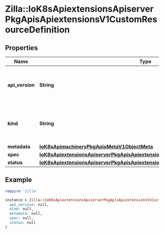 # Zilla::IoK8sApiextensionsApiserverPkgApisApiextensionsV1CustomResourceDefinition

## Properties

| Name | Type | Description | Notes |
| ---- | ---- | ----------- | ----- |
| **api_version** | **String** | APIVersion defines the versioned schema of this representation of an object. Servers should convert recognized schemas to the latest internal value, and may reject unrecognized values. More info: https://git.k8s.io/community/contributors/devel/sig-architecture/api-conventions.md#resources | [optional] |
| **kind** | **String** | Kind is a string value representing the REST resource this object represents. Servers may infer this from the endpoint the client submits requests to. Cannot be updated. In CamelCase. More info: https://git.k8s.io/community/contributors/devel/sig-architecture/api-conventions.md#types-kinds | [optional] |
| **metadata** | [**IoK8sApimachineryPkgApisMetaV1ObjectMeta**](IoK8sApimachineryPkgApisMetaV1ObjectMeta.md) |  | [optional] |
| **spec** | [**IoK8sApiextensionsApiserverPkgApisApiextensionsV1CustomResourceDefinitionSpec**](IoK8sApiextensionsApiserverPkgApisApiextensionsV1CustomResourceDefinitionSpec.md) |  |  |
| **status** | [**IoK8sApiextensionsApiserverPkgApisApiextensionsV1CustomResourceDefinitionStatus**](IoK8sApiextensionsApiserverPkgApisApiextensionsV1CustomResourceDefinitionStatus.md) |  | [optional] |

## Example

```ruby
require 'zilla'

instance = Zilla::IoK8sApiextensionsApiserverPkgApisApiextensionsV1CustomResourceDefinition.new(
  api_version: null,
  kind: null,
  metadata: null,
  spec: null,
  status: null
)
```

